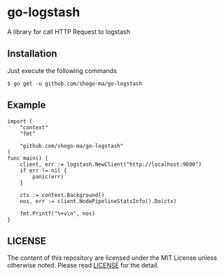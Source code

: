 # go-logstash
A library for call HTTP Request to logstash

## Installation
Just execute the following commands

```
$ go get -u github.com/shogo-ma/go-logstash
```

## Example

```
import (
    "context"
    "fmt"

    "github.com/shogo-ma/go-logstash"
)                                                                                                                                                                                                                  
func main() {
    client, err := logstash.NewClient("http://localhost:9600")
    if err != nil { 
        panic(err) 
    }             

    ctx := context.Background()
    nos, err := client.NodePipelineStatsInfo().Do(ctx) 

    fmt.Printf("%+v\n", nos)
}                                 
```

## LICENSE
The content of this repository are licensed under the MIT License unless otherwise noted. Please read [LICENSE][license] for the detail.

[license]: LICENSE
